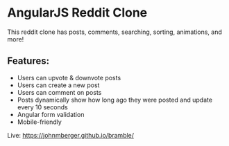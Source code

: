 # AngularJS Reddit Clone

This reddit clone has posts, comments, searching, sorting, animations, and more!

## Features:

* Users can upvote & downvote posts
* Users can create a new post
* Users can comment on posts
* Posts dynamically show how long ago they were posted and update every 10 seconds
* Angular form validation
* Mobile-friendly

Live: https://johnmberger.github.io/bramble/
